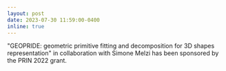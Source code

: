 ```yaml
---
layout: post
date: 2023-07-30 11:59:00-0400
inline: true
---
```

"GEOPRIDE: geometric primitive fitting and decomposition for 3D shapes representation" in collaboration with Simone Melzi has been sponsored by the PRIN 2022 grant.  